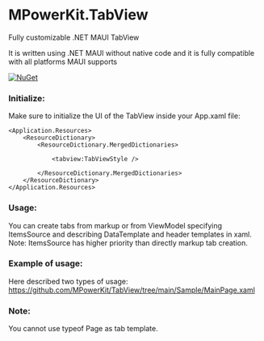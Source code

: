 # MPowerKit.TabView
Fully customizable .NET MAUI TabView

It is written using .NET MAUI without native code and it is fully compatible with all platforms MAUI supports

[![NuGet](https://img.shields.io/nuget/v/MPowerKit.TabView.svg?maxAge=2592000)](https://www.nuget.org/packages/MPowerKit.TabView)

### Initialize:
Make sure to initialize the UI of the TabView inside your App.xaml file:

    <Application.Resources>
        <ResourceDictionary>
            <ResourceDictionary.MergedDictionaries>
                
                <tabview:TabViewStyle />
                
            </ResourceDictionary.MergedDictionaries>
        </ResourceDictionary>
    </Application.Resources>

### Usage:

You can create tabs from markup or from ViewModel specifying ItemsSource and describing DataTemplate and header templates in xaml.
Note: ItemsSource has higher priority than directly markup tab creation.

### Example of usage:

Here described two types of usage:
https://github.com/MPowerKit/TabView/tree/main/Sample/MainPage.xaml

### Note:
You cannot use typeof Page as tab template.